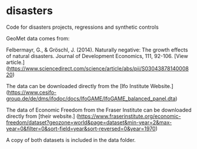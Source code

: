 # disasters

Code for disasters projects, regressions and synthetic controls

GeoMet data comes from: 

Felbermayr, G., & Gröschl, J. (2014). Naturally negative: The growth effects of natural disasters. Journal of Development Economics, 111, 92-106. [View article.] (https://www.sciencedirect.com/science/article/abs/pii/S0304387814000820) 

The data can be downloaded directly from the [Ifo Institute Website.] (https://www.cesifo-group.de/de/dms/ifodoc/docs/IfoGAME/IfoGAME_balanced_panel.dta)

The data of Economic Freedom from the Fraser Institute can be downloaded directly from [their website.] (https://www.fraserinstitute.org/economic-freedom/dataset?geozone=world&page=dataset&min-year=2&max-year=0&filter=0&sort-field=year&sort-reversed=0&year=1970)

A copy of both datasets is included in the data folder. 
